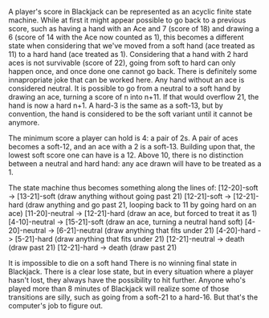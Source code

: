 A player's score in Blackjack can be represented as an acyclic finite state machine. While at first it might appear possible to go back to a previous score, such as having a hand with an Ace and 7 (score of 18) and drawing a 6 (score of 14 with the Ace now counted as 1), this becomes a different state when considering that we've moved from a soft hand (ace treated as 11) to a hard hand (ace treated as 1). Considering that a hand with 2 hard aces is not survivable (score of 22), going from soft to hard can only happen once, and once done one cannot go back. There is definitely some innapropriate joke that can be worked here.
Any hand without an ace is considered neutral. It is possible to go from a neutral to a soft hand by drawing an ace, turning a score of n into n+11. If that would overflow 21, the hand is now a hard n+1.
A hard-3 is the same as a soft-13, but by convention, the hand is considered to be the soft variant until it cannot be anymore.

The minimum score a player can hold is 4: a pair of 2s. A pair of aces becomes a soft-12, and an ace with a 2 is a soft-13.
Building upon that, the lowest soft score one can have is a 12.
Above 10, there is no distinction between a neutral and hard hand: any ace drawn will have to be treated as a 1.

The state machine thus becomes something along the lines of:
[12-20]-soft -> [13-21]-soft (draw anything without going past 21)
[12-21]-soft -> [12-21]-hard (draw anything and go past 21, looping back to 11 by going hard on an ace)
[11-20]-neutral -> [12-21]-hard (draw an ace, but forced to treat it as 1)
[4-10]-neutral -> [15-21]-soft (draw an ace, turning a neutral hand soft)
[4-20]-neutral -> [6-21]-neutral (draw anything that fits under 21)
[4-20]-hard -> [5-21]-hard (draw anything that fits under 21)
[12-21]-neutral -> death (draw past 21)
[12-21]-hard -> death (draw past 21)

It is impossible to die on a soft hand
There is no winning final state in Blackjack. There is a clear lose state, but in every situation where a player hasn't lost, they always have the possibility to hit further.
Anyone who's played more than 8 minutes of Blackjack will realize some of those transitions are silly, such as going from a soft-21 to a hard-16. But that's the computer's job to figure out.

